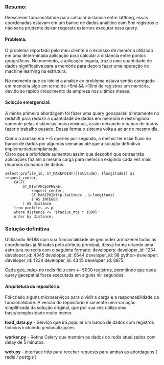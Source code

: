 
### Resumo:
Reescrever funcionalidade para calcular distancia entre lat/long, essas coordenadas estavam em um banco de dados analítico com 5mi registros e não seria prudente deixar requests externos executar essa query.  
#### Problema:   
O problema reportado pelo meu cliente é o excesso de memória utilizado em uma determinada aplicação para calcular a distancia entre pontos geográficos. No momento, a aplicação legada, trazia uma quantidade de dados significativa para a memória para depois fazer uma operação de machine learning na estrutura. 

No momento que eu iniciei a analise ao problema estava sendo carregado em memória algo em torno de >5mi && <10mi de registros em memória, devido ao rápido crescimento da empresa nos ultimos meses. 

#### Solução emergencial:
A minha primeira abordagem foi fazer uma query geospacial diretamente no redshift para reduzir a quantidade de dados em memória e restringindo somente pelas distâncias mais próximas, assim deixando o banco de dados fazer o trabalho pesado. Dessa forma o sistema volta a ao ar no mesmo dia.  

Como o acesso era +-5 queries por segundo, a melhor ter esse fluxo no banco de dados por algumas semanas até que a solução definitiva implementada/implantada.   
Claro que a prioridade aumentou assim que descobri que outras três aplicações faziam a mesma carga para memória exigindo cada vez mais recursos do banco de dados.
   
    select profile_id, ST_MAKEPOINT({latitude}, {longitude}) as request_center,  
        CAST(  
            ST_DISTANCESPHERE(  
                request_center,   
                ST_MAKEPOINT(p.latitude , p.longitude)  
                ) AS INTEGER  
            ) AS distance  
        from profiles as p  
        where distance <= '{radius_mts * 1000}'  
        order by distance;  

### Solução definitiva
Utilizando REDIS com sua funcionalidade de geo index armazenei todas as coordenadas já filtradas pelo atributo principal, dessa forma criando uma estrutura no redis com o seguinte formato:
developers:
    developer_id: 1234
    developer_id: 4345
    developer_id: 6544
    developer_id: 98
python-developer:
    developer_id: 1234
    developer_id: 4345
    developer_id: 8975

Cada geo_index no redis ficlu com +- 5000 registros, permitindo que cada query geospatial fosse executada em alguns milisegundos.

#### Arquitetura do repositório:
Foi criado alguns microserviços para dividir a carga e a responsabilidade da funcionalidade. 
A versão do repositório é somente uma variação simplificada da solução original, que por sua vez utiliza uma base/complexidade muito menor.

**load_data.py** - Serviço que irá popular um banco de dados com registros fictícios incluindo geolocalizações.  

**worker.py** - Rotina Celery que mantém os dados do redis atualizados com delay de 5 minutos. 

**web.py** - interface http para receber requests para ambas as abordagens ( redis / postgis )